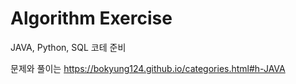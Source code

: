 # Algorithm Exercise
JAVA, Python, SQL 코테 준비

문제와 풀이는 https://bokyung124.github.io/categories.html#h-JAVA
